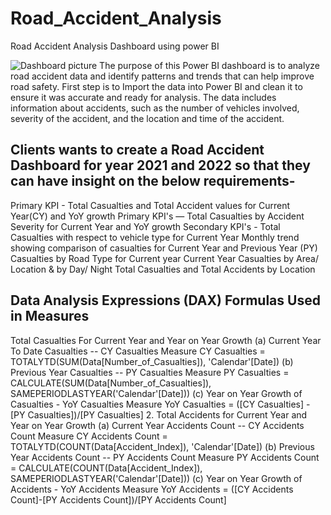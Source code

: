 # Road_Accident_Analysis
Road Accident Analysis Dashboard using power BI

![Dashboard picture](https://github.com/shivajipaudel/Road_Accident_Analysis/assets/94693106/afb37721-b77d-4e05-8b35-f7c256a6f946)
The purpose of this Power BI dashboard is to analyze road accident data and identify patterns and trends that can help improve road safety. First step is to Import the data into Power BI and clean it to ensure it was accurate and ready for analysis. The data includes information about accidents, such as the number of vehicles involved, severity of the accident, and the location and time of the accident.

## Clients wants to create a Road Accident Dashboard for year 2021 and 2022 so that they can have insight on the below requirements-
Primary KPI - Total Casualties and Total Accident values for Current Year(CY) and YoY growth
Primary KPI's — Total Casualties by Accident Severity for Current Year and YoY growth
Secondary KPI's - Total Casualties with respect to vehicle type for Current Year
Monthly trend showing comparison of casualties for Current Year and Previous Year (PY)
Casualties by Road Type for Current year
Current Year Casualties by Area/ Location & by Day/ Night
Total Casualties and Total Accidents by Location

## Data Analysis Expressions (DAX) Formulas Used in Measures
Total Casualties For Current Year and Year on Year Growth
(a) Current Year To Date Casualties -- CY Casualties Measure
CY Casualties = TOTALYTD(SUM(Data[Number_of_Casualties]), 'Calendar'[Date])
(b) Previous Year Casualties -- PY Casualties Measure
PY Casualties = CALCULATE(SUM(Data[Number_of_Casualties]), SAMEPERIODLASTYEAR('Calendar'[Date]))
(c) Year on Year Growth of Casualties - YoY Casualties Measure
YoY Casualties = ([CY Casualties] - [PY Casualties])/[PY Casualties]
2. Total Accidents for Current Year and Year on Year Growth
(a) Current Year Accidents Count -- CY Accidents Count Measure
CY Accidents Count = TOTALYTD(COUNT(Data[Accident_Index]), 'Calendar'[Date])
(b) Previous Year Accidents Count -- PY Accidents Count Measure
PY Accidents Count = CALCULATE(COUNT(Data[Accident_Index]), SAMEPERIODLASTYEAR('Calendar'[Date]))
(c) Year on Year Growth of Accidents - YoY Accidents Measure
YoY Accidents = ([CY Accidents Count]-[PY Accidents Count])/[PY Accidents Count]
